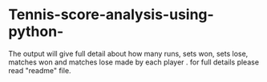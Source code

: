 # Tennis-score-analysis-using-python-
The output will give full detail about how many runs, sets won, sets lose, matches won and matches lose made by each player .  for full details please read "readme" file.
